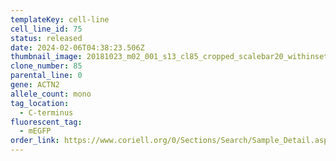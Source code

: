 ```yaml
---
templateKey: cell-line
cell_line_id: 75
status: released
date: 2024-02-06T04:38:23.506Z
thumbnail_image: 20181023_m02_001_s13_cl85_cropped_scalebar20_withinset_rgb.jpg
clone_number: 85
parental_line: 0
gene: ACTN2
allele_count: mono
tag_location:
  - C-terminus
fluorescent_tag:
  - mEGFP
order_link: https://www.coriell.org/0/Sections/Search/Sample_Detail.aspx?Ref=AICS-0075-085&PgId=166
---
```

